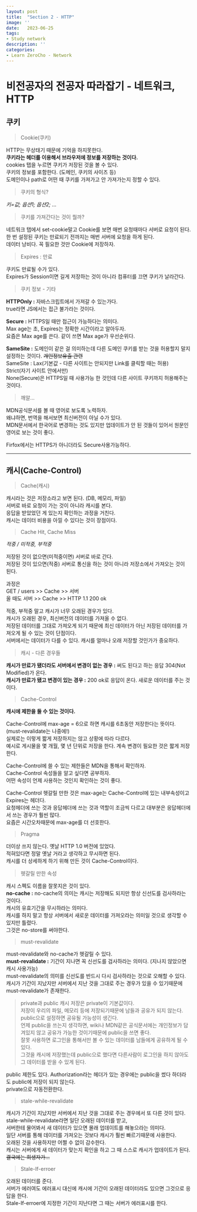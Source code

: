 ```yaml
---
layout: post
title:  "Section 2 - HTTP"
image: ''
date:   2023-06-25
tags:
- Study network
description: ''
categories:
- Learn ZeroCho - Network
---
```


# 비전공자의 전공자 따라잡기 - 네트워크, HTTP

## 쿠키

> Cookie(쿠키)

HTTP는 무상태기 때문에 기억을 하지못한다.<br/>
**쿠키라는 헤더를 이용해서 브라우저에 정보를 저장하는 것이다.**<br/>
cookies 탭을 누르면 쿠키가 저장된 것을 볼 수 있다.<br/>
쿠키의 정보를 포함한다. (도메인, 쿠키의 사이즈 등)<br/>
도메인이나 path로 어떤 때 쿠키를 가져가고 안 가져가는지 정할 수 있다.

> 쿠키의 형식?

*키=값; 옵션1; 옵션2; ...*

> 쿠키를 가져간다는 것이 뭘까?

네트워크 탭에서 set-cookie말고 Cookie를 보면 매번 요청때마다 서버로 요청이 된다.<br/>
한 번 설정된 쿠키는 만료되기 전까지는 매번 서버에 요청을 하게 된다.<br/>
데이터 낭비다. 꼭 필요한 것만 Cookie에 저장하자.

> Expires : 만료

쿠키도 만료될 수가 있다.<br/>
Expires가 Session이면 길게 저장하는 것이 아니라 컴퓨터를 끄면 쿠키가 날라간다.

> 쿠키 정보 - 기타

**HTTPOnly :** 자바스크립트에서 가져갈 수 있는가다.<br/>
true라면 JS에서는 접근 불가라는 것이다.

**Secure :** HTTPS일 때만 접근이 가능하다는 의미다.<br/>
Max age는 초, Expires는 정확한 시간이라고 알아두자.<br/>
요즘은 Max age를 쓴다. 같이 쓰면 Max age가 우선순위다.

**SameSite :** 도메인이 같은 걸 의미하는데 다른 도메인 쿠키를 받는 것을 허용할지 말지 설정하는 것이다. ~~개인정보유출 관련~~<br/>
SameSite : Lax(기본값 - 다른 사이트는 안되지만 Link를 클릭할 때는 허용)<br/>
Strict(자기 사이트 안에서만)<br/>
None(Secure)은 HTTPS일 때 사용가능 한 것인데 다른 사이트 쿠키까지 허용해주는 것이다.

> 깨알...

MDN공식문서를 볼 때 영어로 보도록 노력하자.<br/>
왜냐하면, 번역을 해서보면 최신버전이 아닐 수가 있다.<br/>
MDN문서에서 한국어로 변경하는 것도 있지만 업데이트가 안 된 것들이 있어서 원문인 영어로 보는 것이 좋다.

Firfox에서는 HTTPS가 아니더라도 Secure사용가능하다.

___

## 캐시(Cache-Control)

> Cache(캐시)

캐시라는 것은 저장소라고 보면 된다. (DB, 메모리, 파일)<br/>
서버로 바로 요청이 가는 것이 아니라 캐시를 본다.<br/>
응답을 받았었던 게 있는지 확인하는 과정을 거친다.<br/>
캐시는 데이터 비용을 아낄 수 있다는 것이 장점이다.

> Cache Hit, Cache Miss

*적중 / 미적중, 부적중*

저장된 것이 없으면(미적중이면) 서버로 바로 간다.<br/>
저장된 것이 있으면(적중) 서버로 통신을 하는 것이 아니라 저장소에서 가져오는 것이 된다.

과정은<br/>
GET / users >> Cache >> 서버<br/>
올 때도 서버 >> Cache >> HTTP 1.1 200 ok

적중, 부적중 말고 캐시가 너무 오래된 경우가 있다.<br/>
캐시가 오래된 경우, 최신버전의 데이터를 가져올 수 없다.<br/>
저장된 데이터를 그대로 가져오게 되기 때문에 최신 데이터가 아닌 저장된 데이터를 가져오게 될 수 있는 것이 단점이다.<br/>
서버에서는 데이터가 다를 수 있다. 캐시를 얼마나 오래 저장할 것인가가 중요하다.

> 캐시 - 다른 경우들

**캐시가 만료가 됐더라도 서버에서 변경이 없는 경우 :** 써도 된다고 하는 응답 304(Not Modified)가 온다.<br/>
**캐시가 만료가 됐고 변경이 있는 경우 :** 200 ok로 응답이 온다. 새로운 데이터를 주는 것이다.

> Cache-Control

**캐시에 제한을 둘 수 있는 것이다.**

Cache-Control에 max-age = 6으로 하면 캐시를 6초동안 저장한다는 뜻이다.(must-revalidate는 나중에!)<br/>
실제로는 이렇게 짧게 저장하지는 않고 상황에 따라 다르다.<br/>
예시로 게시물을 몇 개월, 몇 년 단위로 저장을 한다. 계속 변경이 필요한 것은 짧게 저장한다.

Cache-Control에 쓸 수 있는 제한들은 MDN을 통해서 확인하자.<br/>
Cache-Control 속성들을 알고 싶다면 공부하자.<br/>
어떤 속성이 언제 사용하는 것인지 확인하는 것이 좋다.<br/>

Cache-Control 헷갈릴 만한 것은 max-age는 Cache-Control에 있는 내부속성이고 Expires는 헤더다.<br/>
요청헤더에 쓰는 것과 응답헤더에 쓰는 것과 역할이 조금씩 다르고 대부분은 응답헤더에서 쓰는 경우가 훨씬 많다.<br/>
요즘은 시간오차때문에 max-age를 더 선호한다.

> Pragma

더이상 쓰지 않는다. 옛날 HTTP 1.0 버전에 있었다.<br/>
적혀있다면 정말 옛날 거라고 생각하고 무시하면 된다.<br/>
캐시를 더 상세하게 하기 위해 만든 것이 Cache-Control이다.<br/>

> 헷갈릴 만한 속성

캐시 스펙도 이름을 잘못지은 것이 있다.<br/>
**no-cache :** no-cache의 의미는 캐시는 저장해도 되지만 항상 신선도를 검사하라는 것이다.<br/>
캐시의 유효기간을 무시하라는 의미다.<br/>
캐시를 하지 말고 항상 서버에서 새로운 데이터를 가져오라는 의미일 것으로 생각할 수 있지만 틀렸다.<br/>
그것은 no-store를 써야한다.

> must-revalidate

must-revalidate와 no-cache가 헷갈릴 수 있다.<br/>
**must-revalidate :** 기간이 지나면 꼭 신선도를 검사하라는 의미다. (지나지 않았으면 캐시 사용가능)<br/>
must-revalidate의 의미를 신선도를 반드시 다시 검사하라는 것으로 오해할 수 있다.<br/>
캐시가 기간이 지났지만 서버에서 지난 것을 그대로 주는 경우가 있을 수 있기때문에 must-revalidate가 존재한다.

> private과 public
캐시 저장은 private이 기본값이다.<br/>
저장이 우리의 파일, 메모리 등에 저장되기때문에 남들과 공유가 되지 않는다.<br/>
public으로 설정하면 공유될 가능성이 생긴다.<br/>
언제 public을 쓰는지 생각하면, wiki나 MDN같은 공식문서에는 개인정보가 담겨있지 않고 공유가 가능한 것이기때문에 public을 쓰면 좋다.<br/>
잘못 사용하면 로그인을 통해서만 볼 수 있는 데이터를 남들에게 공유하게 될 수 있다.<br/>
그것을 캐시에 저장했는데 public으로 했다면 다른사람이 로그인을 하지 않아도 그 데이터를 받을 수 있게 된다.

public 제한도 있다.
Authorization라는 헤더가 있는 경우에는 public을 썼다 하더라도 public에 저장이 되지 않는다.<br/>
private으로 자동전환한다.

> stale-while-revalidate

캐시가 기간이 지났지만 서버에서 지난 것을 그대로 주는 경우에서 또 다른 것이 있다.<br/>
stale-while-revalidate라면 일단 오래된 데이터를 받고,<br/>
서버한테 물어봐서 새 데이터가 있으면 몰래 업데이트를 해놓으라는 의미다.<br/>
일단 서버를 통해 데이터를 가져오는 것보다 캐시가 훨씬 빠르기때문에 사용한다.<br/>
오래된 것을 사용하지만 어쩔 수 없이 감수한다.<br/>
캐시는 서버에게 새 데이터가 맞는지 확인을 하고 그 때 스스로 캐시가 업데이트가 된다. ~~결국에는 희생자가...~~

> Stale-If-erroer

오래된 데이터를 준다.<br/>
서버가 에러여도 에러표시 대신에 캐시에 기간이 오래된 데이터라도 있으면 그것으로 응답을 한다.<br/>
Stale-If-erroer에 지정한 기간이 지난다면 그 때는 서버가 에러표시를 한다.
